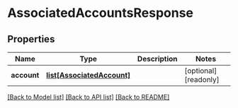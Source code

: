 # AssociatedAccountsResponse


## Properties
Name | Type | Description | Notes
------------ | ------------- | ------------- | -------------
**account** | [**list[AssociatedAccount]**](AssociatedAccount.md) |  | [optional] [readonly] 

[[Back to Model list]](../README.md#documentation-for-models) [[Back to API list]](../README.md#documentation-for-api-endpoints) [[Back to README]](../README.md)


